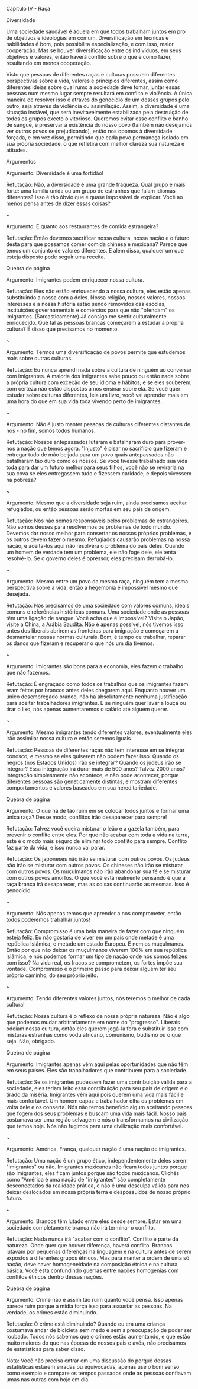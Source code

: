Capítulo IV - Raça

Diversidade

Uma sociedade saudável é aquela em que todos trabalham juntos em prol de objetivos e ideologias em comum. Diversificação em técnicas e habilidades é bom, pois possibilita especialização, e com isso, maior cooperação. Mas se houver diversificação entre os indivíduos, em seus objetivos e valores, então haverá conflito sobre o que e como fazer, resultando em menos cooperação.

Visto que pessoas de diferentes raças e culturas possuem diferentes perspectivas sobre a vida, valores e princípios diferentes, assim como diferentes ideias sobre qual rumo a sociedade deve tomar, juntar essas pessoas num mesmo lugar sempre resultará em conflito e violência. A única maneira de resolver isso é através do genocídio de um desses grupos pelo outro, seja através da violência ou assimilação. Assim, a diversidade é uma situação instável, que será inevitavelmente estabilizada pela destruição de todos os grupos exceto o vitorioso. Queremos evitar esse conflito e banho de sangue, e preservar a existência do nosso povo (também não desejamos ver outros povos se prejudicando), então nos opomos à diversidade forçada, e em vez disso, permitindo que cada povo permaneça isolado em sua própria sociedade, o que refletirá com melhor clareza sua natureza e atitudes.

Argumentos

Argumento: Diversidade é uma fortidão!

Refutação: Não, a diversidade é uma grande fraqueza. Qual grupo é mais forte: uma família unida ou um grupo de estranhos que falam idiomas diferentes? Isso é tão óbvio que é quase impossível de explicar. Você ao menos pensa antes de dizer essas coisas?

~

Argumento: E quanto aos restaurantes de comida estrangeira?

Refutação: Então devemos sacrificar nossa cultura, nossa nação e o futuro desta para que possamos comer comida chinesa e mexicana? Parece que temos um conjunto de valores diferentes. E além disso, qualquer um que esteja disposto pode seguir uma receita.

Quebra de página

Argumento: Imigrantes podem enriquecer nossa cultura.

Refutação: Eles não estão enriquecendo a nossa cultura, eles estão apenas substituindo a nossa com a deles. Nossa religião, nossos valores, nossos interesses e a nossa história estão sendo removidos das escolas, instituições governamentais e comércios para que não "ofendam" os imigrantes. (Sarcasticamente) Já consigo me sentir culturalmente enriquecido. Que tal as pessoas brancas começarem a estudar a própria cultura? É disso que precisamos no momento.

~

Argumento: Termos uma diversificação de povos permite que estudemos mais sobre outras culturas.

Refutação: Eu nunca aprendi nada sobre a cultura de ninguém ao conversar com imigrantes. A maioria dos imigrantes sabe pouco ou então nada sobre a própria cultura com exceção de seu idioma e hábitos, e se eles souberem, com certeza não estão dispostos a nos ensinar sobre ela. Se você quer estudar sobre culturas diferentes, leia um livro, você vai aprender mais em uma hora do que em sua vida toda vivendo perto de imigrantes.

~

Argumento: Não é justo manter pessoas de culturas diferentes distantes de nós - no fim, somos todos humanos.

Refutação: Nossos antepassados lutaram e batalharam duro para prover-nos a nação que temos agora. "Injusto" é pisar no sacrifício que fizeram e entregar tudo de mão beijada para um povo quais antepassados não batalharam tão duro como os nossos. Se você tivesse trabalhado sua vida toda para dar um futuro melhor para seus filhos, você não se reviraria na sua cova se eles entregassem tudo e fizessem caridade, e depois vivessem na pobreza?

~

Argumento: Mesmo que a diversidade seja ruim, ainda precisamos aceitar refugiados, ou então pessoas serão mortas em seu país de origem.

Refutação: Nós não somos responsáveis pelos problemas de estrangeiros. Não somos deuses para resolvermos os problemas de todo mundo. Devemos dar nosso melhor para consertar os nossos próprios problemas, e os outros devem fazer o mesmo. Refugiados causarão problemas na nossa nação, e aceita-los aqui não resolverá o problema do país deles. Quando um homem de verdade tem um problema, ele não foge dele, ele tenta resolvê-lo. Se o governo deles é opressor, eles precisam derrubá-lo.

~

Argumento: Mesmo entre um povo da mesma raça, ninguém tem a mesma perspectiva sobre a vida, então a hegemonia é impossível mesmo que desejada.

Refutação: Nós precisamos de uma sociedade com valores comuns, ideais comuns e referências históricas comuns. Uma sociedade onde as pessoas têm uma ligação de sangue. Você acha que é impossível? Visite o Japão, visite a China, a Arábia Saudita. Não é apenas possível, nós tivemos isso antes dos liberais abrirem as fronteiras para imigração e começarem a desmantelar nossas normas culturais. Bom, é tempo de trabalhar, reparar os danos que fizeram e recuperar o que nós um dia tivemos.

~

Argumento: Imigrantes são bons para a economia, eles fazem o trabalho que não fazemos.

Refutação: É engraçado como todos os trabalhos que os imigrantes fazem eram feitos por brancos antes deles chegarem aqui. Enquanto houver um único desempregado branco, não há absolutamente nenhuma justificação para aceitar trabalhadores imigrantes. E se ninguém quer lavar a louça ou tirar o lixo, nós apenas aumentaremos o salário até alguém querer.

~

Argumento: Mesmo imigrantes tendo diferentes valores, eventualmente eles irão assimilar nossa cultura e então seremos iguais.

Refutação: Pessoas de diferentes raças não tem interesse em se integrar conosco, e mesmo se eles quiserem não podem fazer isso.
Quando os negros (nos Estados Unidos) irão se integrar?
Quando os judeus irão se integrar? Essa integração irá durar mais de 500 anos? Talvez 2000 anos? Integração simplesmente não acontece, e não pode acontecer, porque diferentes pessoas são geneticamente distintas, e mostram diferentes comportamentos e valores baseados em sua hereditariedade.

Quebra de página

Argumento: O que há de tão ruim em se colocar todos juntos e formar uma única raça? Desse modo, conflitos irão desaparecer para sempre!

Refutação: Talvez você queira misturar o leão e a gazela também, para prevenir o conflito entre eles. Por que não acabar com toda a vida na terra, este é o modo mais seguro de eliminar todo conflito para sempre. Conflito faz parte da vida, e isso nunca vai parar.

Refutação: Os japoneses não irão se misturar com outros povos. Os judeus não irão se misturar com outros povos. Os chineses não irão se misturar com outros povos. Os muçulmanos não irão abandonar sua fé e se misturar com outros povos amorfos. O que você está realmente pensando é que a raça branca irá desaparecer, mas as coisas continuarão as mesmas. Isso é genocídio.

~

Argumento: Nós apenas temos que aprender a nos comprometer, então todos poderemos trabalhar juntos!

Refutação: Compromisso é uma bela maneira de fazer com que ninguém esteja feliz. Eu não gostaria de viver em um país onde metade é uma república Islâmica, e metade um estado Europeu. E nem os muçulmanos. Então por que não deixar os muçulmanos viverem 100% em sua república islâmica, e nós podemos formar um tipo de nação onde nós somos felizes com isso? Na vida real, os fracos se comprometem, os fortes impõe sua vontade. Compromisso é o primeiro passo para deixar alguém ter seu próprio caminho, do seu próprio jeito.

~

Argumento: Tendo diferentes valores juntos, nós teremos o melhor de cada cultura!

Refutação: Nossa cultura é o reflexo de nossa própria natureza. Não é algo que podemos mudar arbitrariamente em nome do "progresso". Liberais odeiam nossa cultura, então eles querem jogá-la fora e substituir isso com misturas estranhas como vodu africano, comunismo, budismo ou o que seja. Não, obrigado.

Quebra de página

Argumento: Imigrantes apenas vêm aqui pelas oportunidades que não têm em seus países. Eles são trabalhadores que contribuem para a sociedade.

Refutação: Se os imigrantes pudessem fazer uma contribuição válida para a sociedade, eles teriam feito essa contribuição para seu país de origem e o tirado da miséria. Imigrantes vêm aqui pois querem uma vida mais fácil e mais confortável. Um homem capaz e trabalhador olha os problemas em volta dele e os conserta. Nós não temos benefício algum aceitando pessoas que fogem dos seus problemas e buscam uma vida mais fácil. Nosso país costumava ser uma região selvagem e nós o transformamos na civilização que temos hoje. Nós não fugimos para uma civilização mais confortável.

~

Argumento: América, França, qualquer nação é uma nação de imigrantes.

Refutação: Uma nação é um grupo ético, independentemente deles serem "imigrantes" ou não. Imigrantes mexicanos não ficam todos juntos porque são imigrantes, eles ficam juntos porque são todos mexicanos. Clichês como "América é uma nação de "imigrantes" são completamente desconectados da realidade prática, e não é uma desculpa válida para nos deixar deslocados em nossa própria terra e despossuídos de nosso próprio futuro.

~

Argumento: Brancos têm lutado entre eles desde sempre. Estar em uma sociedade completamente branca não irá terminar o conflito.

Refutação: Nada nunca irá "acabar com o conflito". Conflito é parte da natureza. Onde quer que houver diferença, haverá conflito. Brancos lutavam por pequenas diferenças na linguagem e na cultura antes de serem expostos a diferentes grupos étnicos. Mas para manter a ordem de uma só nação, deve haver homogeneidade na composição étnica e na cultura básica. Você está
confundindo guerras entre nações homogenias com conflitos étnicos dentro dessas nações.

Quebra de página

Argumento: Crime não é assim tão ruim quanto você pensa. Isso apenas parece ruim porque a mídia força isso para assustar as pessoas. Na verdade, os crimes estão diminuindo.

Refutação: O crime está diminuindo? Quando eu era uma criança costumava andar de bicicleta sem medo e sem a preocupação de poder ser roubado. Todos nós sabemos que o crimes estão aumentando, e que estão muito maiores do que nas épocas de nossos pais e avós, não precisamos de estatísticas para saber disso.

Nota: Você não precisa entrar em uma discussão do porquê dessas estatísticas estarem erradas ou equivocadas, apenas use o bom senso como exemplo e compare os tempos passados onde as pessoas confiavam umas nas outras com hoje em dia.
